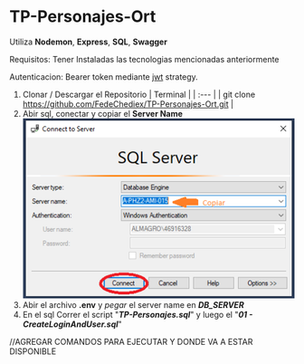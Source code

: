 # TP-Personajes-Ort
Utiliza **Nodemon**, **Express**, **SQL**, **Swagger**

Requisitos: Tener Instaladas las tecnologias mencionadas anteriormente

Autenticacion: Bearer token mediante [jwt](https://jwt.io/) strategy.  

1. Clonar / Descargar el Repositorio
| Terminal |
| :---     |
| git clone https://github.com/FedeChediex/TP-Personajes-Ort.git |
2. Abir sql, conectar y copiar el  **Server Name**
![](/ReadmeImg/Sql-Server-Name.PNG)
3. Abir el archivo **.env** y *pegar* el server name en ***DB_SERVER***
4. En el sql Correr el script "***TP-Personajes.sql***" y luego el "***01 - CreateLoginAndUser.sql***"


//AGREGAR COMANDOS PARA EJECUTAR Y DONDE VA A ESTAR DISPONIBLE
	

